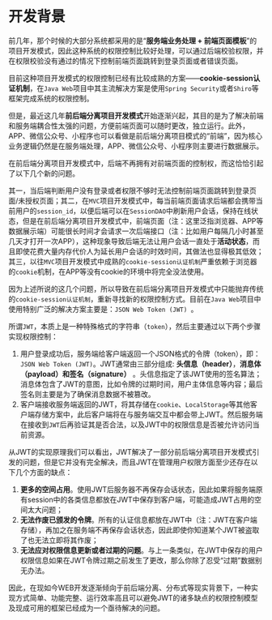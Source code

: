 # 开发背景 #

前几年，那个时候的大部分系统都采用的是“**服务端业务处理 + 前端页面模板**”的项目开发模式，因此这种系统的权限控制比较好处理，可以通过后端校验权限，并在权限校验没有通过的情况下控制前端页面跳转到登录页面或者错误页面。

目前这种项目开发模式的权限控制已经有比较成熟的方案——**cookie-session认证机制**，在`Java Web`项目中其主流解决方案是使用`Spring Security`或者`Shiro`等框架完成系统的权限控制。

但是，最近这几年**前后端分离项目开发模式**开始逐渐兴起，其目的是为了解决前端和服务端耦合性太强的问题，方便前端页面可以随时更改，独立运行。此外，APP、微信公众号、小程序也可以看做是前后端分离项目模式的“前端”，因为核心业务逻辑仍然是在服务端处理，APP、微信公众号、小程序则主要进行数据展示。

在前后端分离项目开发模式中，后端不再拥有对前端页面的控制权，而这恰恰引起了以下几个新的问题。

其一，当后端判断用户没有登录或者权限不够时无法控制前端页面跳转到登录页面/未授权页面；其二，在`MVC`项目开发模式中，每当前端页面请求后端都会携带当前用户的`session_id`，以便后端可以在`SessionDAO`中刷新用户会话，保持在线状态，但是在前后端分离项目开发模式中，前端页面（注：这里泛指浏览器、APP等数据展示端）可能很长时间才会请求一次后端接口（注：比如用户每隔几小时甚至几天才打开一次APP），这种现象导致后端无法让用户会话一直处于**活动状态**，而且即使花费大量内存代价人为延长用户会话的时效时间，其做法也显得极其低效；其三，以往`MVC`项目开发模式中成熟的`cookie-session认证机制`严重依赖于浏览器的`cookie`机制，在APP等没有cookie的环境中将完全没法使用。

因为上述所说的这几个问题，所以导致在前后端分离项目开发模式中只能抛弃传统的`cookie-session认证机制`，重新寻找新的权限控制方式。目前在`Java Web`项目中使用特别广泛的解决方案主要是：`JSON Web Token (JWT) `。

所谓`JWT`，本质上是一种特殊格式的字符串（`token`），然后主要通过以下两个步骤实现权限控制：

1. 用户登录成功后，服务端给客户端返回一个JSON格式的令牌（token），即：`JSON Web Token (JWT)`。JWT通常由三部分组成: **头信息（header）**，**消息体（payload）**和**签名（signature）** 。头信息指定了该JWT使用的签名算法；消息体包含了JWT的意图，比如令牌的过期时间，用户主体信息等内容；最后签名则主要是为了确保消息数据不被篡改。
2. 客户端接收服务端返回的JWT，将其存储在`cookie`、`LocalStorage`等其他客户端存储方案中，此后客户端将在与服务端交互中都会带上JWT。然后服务端在接收到`JWT`后再验证其是否合法，以及JWT中的权限信息是否被允许访问当前资源。

从JWT的实现原理我们可以看出，JWT解决了一部分前后端分离项目开发模式引发的问题，但是它并没有完全解决，而且JWT在管理用户权限方面至少还存在以下几个方面的缺点：

1. **更多的空间占用**。使用JWT后服务器不再保存会话状态，因此如果将服务端原有session中的各类信息都放在JWT中保存到客户端，可能造成JWT占用的空间太大问题；
2. **无法作废已颁发的令牌**。所有的认证信息都放在JWT中（注：JWT在客户端存储），再加之在服务端不再保存会话状态，因此即使你知道某个JWT被盗取了也无法立即将其作废；
3. **无法应对权限信息更新或者过期的问题**。与上一条类似，在JWT中保存的用户权限信息如果在JWT令牌过期之前发生了更改，那么你除了忍受“过期”数据别无办法。

因此，在现如今WEB开发逐渐倾向于前后端分离、分布式等现实背景下，一种实现方式简单、功能完整、运行效率高且可以避免JWT的诸多缺点的权限控制模型及现成可用的框架已经成为一个亟待解决的问题。